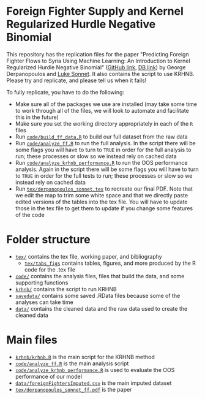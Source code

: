 # Foreign Fighter Supply and Kernel Regularized Hurdle Negative Binomial

This repository has the replication files for the paper "Predicting Foreign Fighter Flows to Syria Using Machine Learning: An Introduction to Kernel Regularized Hurdle Negative Binomial" ([GitHub link](tex/derpanopoulos_sonnet_ff.pdf), [DB link](https://www.dropbox.com/s/1ny0cewhyv2o4vb/derpanopoulos_sonnet_ff.pdf?dl=0)) by George Derpanopoulos and [Luke Sonnet](http://lukesonnet.github.io/). It also contains the script to use KRHNB. Please try and replicate, and please tell us when it fails!

To fully replicate, you have to do the following:
* Make sure all of the packages we use are installed (may take some time to work through all of the files, we will look to automate and facilitate this in the future)
* Make sure you set the working directory appropriately in each of the `R` files
* Run [`code/build_ff_data.R`](code/build_ff_data.R) to build our full dataset from the raw data
* Run [`code/analyze_ff.R`](code/analyze_ff.R) to run the full analysis. In the script there will be some flags you will have to turn to `TRUE` in order for the full analysis to run; these processes or slow so we instead rely on cached data
* Run [`code/analyze_krhnb_performance.R`](code/analyze_ff.R) to run the OOS performance analysis. Again in the script there will be some flags you will have to turn to `TRUE` in order for the full tests to run; these processes or slow so we instead rely on cached data
* Run [`tex/derpanopoulos_sonnet.tex`](tex/derpanopoulos_sonnet.tex) to recreate our final PDF. Note that we edit the map to trim some white space and that we directly paste edited versions of the tables into the tex file. You will have to update those in the tex file to get them to update if you change some features of the code

# Folder structure

* [`tex/`](tex/) contains the tex file, working paper, and bibliography
	* [`tex/tabs_figs`](tex/tabs_figs) contains tables, figures, and more produced by the R code for the .tex file
* [`code/`](code/) contains the analysis files, files that build the data, and some supporting functions
* [`krhnb/`](krhnb/) contains the script to run KRHNB
* [`savedata/`](savedata/) contains some saved .RData files because some of the analyses can take time
* [`data/`](data/) contains the cleaned data and the raw data used to create the cleaned data

# Main files

* [`krhnb/krhnb.R`](code/krhnb.R) is the main script for the KRHNB method
* [`code/analyze_ff.R`](code/analyze_ff.R) is the main analysis script
* [`code/analyze_krhnb_performance.R`](code/analyze_krhnb_performance.R) is used to evaluate the OOS performance of our model
* [`data/foreignFightersImputed.csv`](data/foreignFightersImputed.csv) is the main imputed dataset
* [`tex/derpanopoulos_sonnet_ff.pdf`](tex/derpanopoulos_sonnet_ff.pdf) is the paper